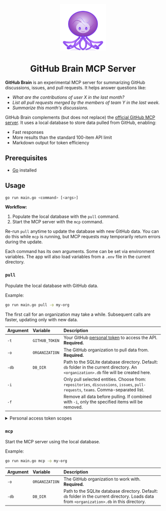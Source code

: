 <div align="center">
  <img src="logo.svg" alt="GitHub Brain Logo" width="150" height="150">
  <h1>GitHub Brain MCP Server</h1>
</div>

**GitHub Brain** is an experimental MCP server for summarizing GitHub discussions, issues, and pull requests. It helps answer questions like:

- _What are the contributions of user X in the last month?_
- _List all pull requests merged by the members of team Y in the last week._
- _Summarize this month's discussions._

GitHub Brain complements (but does not replace) the [official GitHub MCP server](https://github.com/github/github-mcp-server). It uses a local database to store data pulled from GitHub, enabling:

- Fast responses
- More results than the standard 100-item API limit
- Markdown output for token efficiency

## Prerequisites

- [Go](https://go.dev/doc/install) installed

## Usage

```sh
go run main.go <command> [<args>]
```

**Workflow:**

1. Populate the local database with the `pull` command.
2. Start the MCP server with the `mcp` command.

Re-run `pull` anytime to update the database with new GitHub data. You can do this while `mcp` is running, but MCP requests may temporarily return errors during the update.

Each command has its own arguments. Some can be set via environment variables. The app will also load variables from a `.env` file in the current directory.

### `pull`

Populate the local database with GitHub data.

Example:

```sh
go run main.go pull -o my-org
```

The first call for an organization may take a while. Subsequent calls are faster, updating only with new data.

| Argument | Variable       | Description                                                                                                                             |
| :------- | :------------- | :-------------------------------------------------------------------------------------------------------------------------------------- |
| `-t`     | `GITHUB_TOKEN` | Your GitHub [personal token](https://github.com/settings/personal-access-tokens) to access the API. **Required.**                                                                                      |
| `-o`     | `ORGANIZATION` | The GitHub organization to pull data from. **Required.**                                                                                |
| `-db`    | `DB_DIR`       | Path to the SQLite database directory. Default: `db` folder in the current directory. An `<organization>.db` file will be created here. |
| `-i`     |                | Only pull selected entities. Choose from: `repositories`, `discussions`, `issues`, `pull-requests`, `teams`. Comma-separated list.      |
| `-f`     |                | Remove all data before pulling. If combined with `-i`, only the specified items will be removed.                                        |

<details>
    <summary>Personal access token scopes</summary>

    Use the [fine-grained personal access tokens](https://github.com/settings/personal-access-tokens).

    For private organizations, the token must have the following configuration:

    - Organization permissions: Read access to members
    - Repository permissions: Read access to discussions, issues, metadata, and pull requests

    For public organizations, an empty token is sufficient, as the data is publicly accessible.

</details>

### `mcp`

Start the MCP server using the local database.

Example:

```sh
go run main.go mcp -o my-org
```

| Argument | Variable       | Description                                                                                                                                  |
| :------- | :------------- | :------------------------------------------------------------------------------------------------------------------------------------------- |
| `-o`     | `ORGANIZATION` | The GitHub organization to work with. **Required.**                                                                                          |
| `-db`    | `DB_DIR`       | Path to the SQLite database directory. Default: `db` folder in the current directory. Loads data from `<organization>.db` in this directory. |
